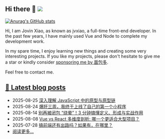 ## Hi there 👋 ![](https://komarev.com/ghpvc/?username=jvxiao&color=blue&style=plastic)

<!--
**jvxiao/jvxiao** is a ✨ _special_ ✨ repository because its `README.md` (this file) appears on your GitHub profile.

Here are some ideas to get you started:

- 🔭 I’m currently working on ...
- 🌱 I’m currently learning ...
- 👯 I’m looking to collaborate on ...
- 🤔 I’m looking for help with ...
- 💬 Ask me about ...
- 📫 How to reach me: ... 
- 😄 Pronouns: ...
- ⚡ Fun fact: ...
-->

[![Anurag's GitHub stats](https://github-readme-stats.vercel.app/api?username=jvxiao)](https://github.com/jvxiao)

Hi, I am Jovin Xiao, as known as jvxiao, a full-time front-end developer. In the past few years, I have mainly used Vue and Node to complete my development work. 

In my spare time, I enjoy learning new things and creating some very interesting projects. If you like my projects, please don't hesitate to give me a star or kindly consider [sponsoring me by 面包多](https://mbd.pub/o/jvxiao/work).

Feel free to contact me.

## [:memo: Latest blog posts](https://jvxiao.cn)
<!-- blog-start-->
- 2025-08-25 [深入理解 JavaScript 中的原型与原型链](https://www.jvxiao.cn/posts/prototype-in-js.html)
- 2025-08-24 [爆肝三周，我终于上线了自己的第一个小程序](https://www.jvxiao.cn/posts/my-first-miniprogram.html)
- 2025-08-14 [别再被闭包 “绕晕”！3 分钟搞懂定义、形成与实战作用](https://www.jvxiao.cn/posts/closure.html)
- 2025-08-08 [Vue vs React 多维度剖析: 哪一个更适合大型项目？](https://www.jvxiao.cn/posts/vue-vs-react.html)
- 2025-07-28 [搞前端还有出路吗？如果有，在哪里？](https://www.jvxiao.cn/posts/future-of-front-end-development.html)
- [阅读更多...](https://www.jvxiao.cn/archives/)
<!-- blog-end -->
